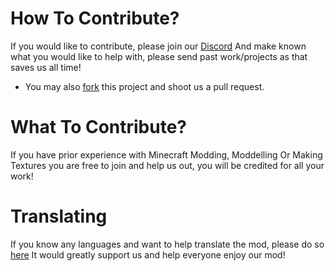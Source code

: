 # How To Contribute?
If you would like to contribute, please join our [Discord](https://discord.gg/xCfJzUMKkC) And make known what you would like to help with, please send past work/projects as that saves us all time!
- You may also [fork](https://github.com/TheJeeZed/TheCraftPlusPlus/fork) this project and shoot us a pull request.

# What To Contribute?
If you have prior experience with Minecraft Modding, Moddelling Or Making Textures you are free to join and help us out, you will be credited for all your work!

# Translating
If you know any languages and want to help translate the mod, please do so [here](https://crowdin.com/project/the-craftplusplus/invite?h=570f3421068d0c0b7c996d89effe98ed2083792) It would greatly support us and help everyone enjoy our mod!
